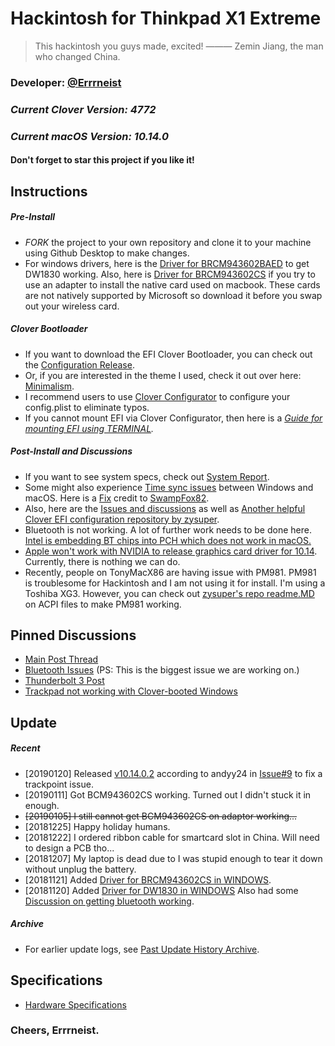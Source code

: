 # Hackintosh for Thinkpad X1 Extreme
> This hackintosh you guys made, excited!  ——— Zemin Jiang, the man who changed China.
### Developer: [@Errrneist](https://www.tonymacx86.com/members/errrneist.1550861/)
### *Current Clover Version: 4772*
### *Current macOS Version: 10.14.0*
#### Don't forget to star this project if you like it!



## Instructions
##### Pre-Install
* *FORK* the project to your own repository and clone it to your machine using Github Desktop to make changes.
* For windows drivers, here is the [Driver for BRCM943602BAED](https://github.com/Errrneist/Hackintosh-Thinkpad-X1-Extreme/releases/tag/v943602BAED.1) to get DW1830 working. Also, here is [Driver for BRCM943602CS](https://github.com/Errrneist/Hackintosh-Thinkpad-X1-Extreme/releases/tag/v943602CS.1) if you try to use an adapter to install the native card used on macbook. These cards are not natively supported by Microsoft so download it before you swap out your wireless card.
##### Clover Bootloader
* If you want to download the EFI Clover Bootloader, you can check out the [Configuration Release](https://github.com/Errrneist/Hackintosh-Thinkpad-X1-Extreme/releases).
* Or, if you are interested in the theme I used, check it out over here: [Minimalism](https://github.com/Errrneist/Hackintosh-Theme-Minimalism).
* I recommend users to use [Clover Configurator](https://mackie100projects.altervista.org/download-clover-configurator/) to configure your config.plist to eliminate typos.
* If you cannot mount EFI via Clover Configurator, then here is a *[Guide for mounting EFI using TERMINAL](https://github.com/Errrneist/Hackintosh-Aero-15W/blob/master/Mount%20EFI%20on%20macOS.MD).*
##### Post-Install and Discussions
* If you want to see system specs, check out [System Report](https://github.com/Errrneist/Hackintosh-Thinkpad-X1-Extreme/tree/master/Hardware).
* Some might also experience [Time sync issues](https://www.tonymacx86.com/threads/fix-incorrect-time-in-windows-osx-dual-boot.133719/) between Windows and macOS. Here is a [Fix](https://github.com/Errrneist/Hackintosh-Thinkpad-X1-Extreme/releases/tag/timesync-v1.0) credit to [SwampFox82](https://www.tonymacx86.com/threads/fix-incorrect-time-in-windows-osx-dual-boot.133719/).
* Also, here are the [Issues and discussions](https://github.com/Errrneist/Hackintosh-Thinkpad-X1-Extreme/issues) as well as [Another helpful Clover EFI configuration repository by zysuper](https://github.com/zysuper/Thinkpad-X1-extreme-EFI).
* Bluetooth is not working. A lot of further work needs to be done here. [Intel is embedding BT chips into PCH which does not work in macOS.](https://www.guru3d.com/news-story/intel-makes-wireless-ac-9560-a-bit-more-embedded.html)
* [Apple won't work with NVIDIA to release graphics card driver for 10.14](https://www.macrumors.com/2018/11/01/nvidia-comment-on-macos-mojave-drivers/). Currently, there is nothing we can do.
* Recently, people on TonyMacX86 are having issue with PM981. PM981 is troublesome for Hackintosh and I am not using it for install. I'm using a Toshiba XG3. However, you can check out [zysuper's repo readme.MD](https://github.com/zysuper/Thinkpad-X1-extreme-EFI/blob/master/readme.md) on ACPI files to make PM981 working.

## Pinned Discussions
* [Main Post Thread](https://www.tonymacx86.com/threads/macos-10-14-0-thinkpad-x1-extreme-hackintosh.263916/)
* [Bluetooth Issues](https://github.com/Errrneist/Hackintosh-Thinkpad-X1-Extreme/issues/3) (PS: This is the biggest issue we are working on.)
* [Thunderbolt 3 Post](https://www.tonymacx86.com/threads/coffeelake-laptop-thunderbolt-3-support.265692/#post-1857305)
* [Trackpad not working with Clover-booted Windows](https://github.com/Errrneist/Hackintosh-Thinkpad-X1-Extreme/issues/5)



## Update
##### Recent
* [20190120] Released [v10.14.0.2](https://github.com/Errrneist/Hackintosh-Thinkpad-X1-Extreme/releases/tag/v10.14.0.2) according to andyy24 in [Issue#9](https://github.com/Errrneist/Hackintosh-Thinkpad-X1-Extreme/issues/9) to fix a trackpoint issue.
* [20190111] Got BCM943602CS working. Turned out I didn't stuck it in enough.
* ~~[20190105] I still cannot get BCM943602CS on adaptor working...~~
* [20181225] Happy holiday humans.
* [20181222] I ordered ribbon cable for smartcard slot in China. Will need to design a PCB tho...
* [20181207] My laptop is dead due to I was stupid enough to tear it down without unplug the battery.
* [20181121] Added [Driver for BRCM943602CS in WINDOWS](https://github.com/Errrneist/Hackintosh-Thinkpad-X1-Extreme/releases/tag/v943602CS.1).
* [20181120] Added [Driver for DW1830 in WINDOWS](https://github.com/Errrneist/Hackintosh-Thinkpad-X1-Extreme/releases/tag/v943602BAED.1) Also had some [Discussion on getting bluetooth working](https://github.com/Errrneist/Hackintosh-Thinkpad-X1-Extreme/issues/3).

##### Archive
* For earlier update logs, see [Past Update History Archive](https://github.com/Errrneist/Hackintosh-Thinkpad-X1-Extreme/tree/master/Updates).


## Specifications
* [Hardware Specifications](https://github.com/Errrneist/Hackintosh-Thinkpad-X1-Extreme/tree/master/Hardware)

### Cheers, Errrneist.


